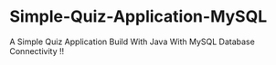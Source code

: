 # Simple-Quiz-Application-MySQL
A Simple Quiz Application Build With Java With MySQL Database Connectivity !! 
